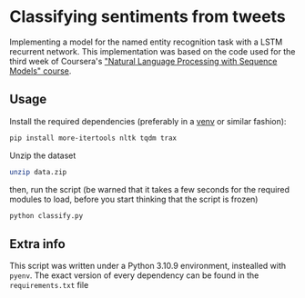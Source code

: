 # Classifying sentiments from tweets

Implementing a model for the named entity recognition task
with a LSTM recurrent network. This implementation was based
on the code used for the third week of Coursera's ["Natural
Language Processing with Sequence Models" course][course].

## Usage

Install the required dependencies (preferably in a
[venv][venv] or similar fashion):

```zsh
pip install more-itertools nltk tqdm trax
```

Unzip the dataset

```zsh
unzip data.zip
```

then, run the script (be warned that it takes a few seconds
for the required modules to load, before you start thinking
that the script is frozen)

```zsh
python classify.py
```

## Extra info

This script was written under a Python 3.10.9 environment,
instealled with `pyenv`. The exact version of every
dependency can be found in the `requirements.txt` file

[course]: https://www.coursera.org/learn/sequence-models-in-nlp?specialization=natural-language-processing
[venv]: https://docs.python.org/3/library/venv.html
